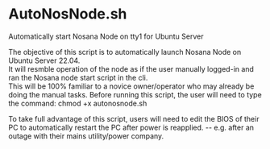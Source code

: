 # AutoNosNode.sh
Automatically start Nosana Node on tty1 for Ubuntu Server

The objective of this script is to automatically launch Nosana Node on Ubuntu Server 22.04.  
It will resmble operation of the node as if the user manually logged-in and ran the Nosana node start script in the cli.  
This will be 100% familiar to a novice owner/operator who may already be doing the manual tasks.
Before running this script, the user will need to type the command: chmod +x autonosnode.sh

To take full advantage of this script, users will need to edit the BIOS of their PC to automatically restart the PC after power is reapplied.
-- e.g. after an outage with their mains utility/power company.


